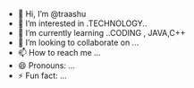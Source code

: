 - 👋 Hi, I’m @traashu
- 👀 I’m interested in .TECHNOLOGY..
- 🌱 I’m currently learning ..CODING , JAVA,C++
- 💞️ I’m looking to collaborate on ...
- 📫 How to reach me ...
- 😄 Pronouns: ...
- ⚡ Fun fact: ...

<!---
traashu/traashu is a ✨ special ✨ repository because its `README.md` (this file) appears on your GitHub profile.
You can click the Preview link to take a look at your changes.
--->
